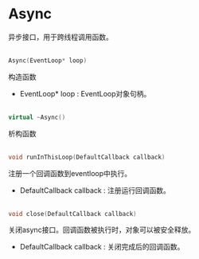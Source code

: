 # Async
异步接口，用于跨线程调用函数。
<br></br>
```C++
Async(EventLoop* loop)
```
构造函数
* EventLoop* loop : EventLoop对象句柄。
<br></br>
```C++
virtual ~Async()
```
析构函数
<br></br>
```C++
void runInThisLoop(DefaultCallback callback)
```
注册一个回调函数到eventloop中执行。
* DefaultCallback callback : 注册运行回调函数。
<br></br>
```C++
void close(DefaultCallback callback)
```
关闭async接口。回调函数被执行时，对象可以被安全释放。
* DefaultCallback callback : 关闭完成后的回调函数。
<br></br>

